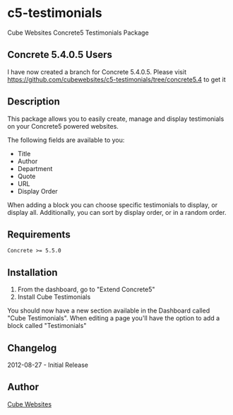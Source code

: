c5-testimonials
===============

Cube Websites Concrete5 Testimonials Package

## Concrete 5.4.0.5 Users
I have now created a branch for Concrete 5.4.0.5.
Please visit https://github.com/cubewebsites/c5-testimonials/tree/concrete5.4 to get it

## Description

This package allows you to easily create, manage and display testimonials on your Concrete5 powered websites.

The following fields are available to you:

* Title
* Author
* Department
* Quote
* URL
* Display Order

When adding a block you can choose specific testimonials to display, or display all.  Additionally, you can sort by display order, or in a random order.

## Requirements

    Concrete >= 5.5.0

## Installation

1. From the dashboard, go to "Extend Concrete5"
2. Install Cube Testimonials

You should now have a new section available in the Dashboard called "Cube Testimonials".  When editing a page you'll have the option to add a block called "Testimonials"

## Changelog

2012-08-27 - Initial Release

## Author

[Cube Websites](http://cubewebsites.com)